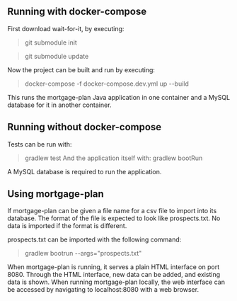 ## Running with docker-compose
First download wait-for-it, by executing:
> git submodule init

> git submodule update

Now the project can be built and run by executing:
> docker-compose -f docker-compose.dev.yml up --build

This runs the mortgage-plan Java application in one container and a 
MySQL database for it in another container.

## Running without docker-compose
Tests can be run with:
> gradlew test
And the application itself with:
> gradlew bootRun

A MySQL database is required to run the application.

## Using mortgage-plan
If mortgage-plan can be given a file name for a csv file to import 
into its database. The format of the file is expected to look like 
prospects.txt. No data is imported if the format is different.

prospects.txt can be imported with the following command:
> gradlew bootrun --args="prospects.txt"

When mortgage-plan is running, it serves a plain HTML interface on 
port 8080. Through the HTML interface, new data can be added, and 
existing data is shown. When running mortgage-plan locally, the web 
interface can be accessed by navigating to localhost:8080 with a web
browser.
